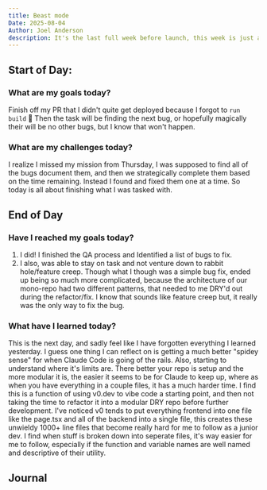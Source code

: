 ```yaml
---
title: Beast mode
Date: 2025-08-04
Author: Joel Anderson
description: It's the last full week before launch, this week is just about smashing stuff out, and hopefullyu not creating to much tech debt from just pumping it out.
---
```


## Start of Day:

### What are my goals today?
Finish off my PR that I didn't quite get deployed because I forgot to `run build` :eyes:
Then the task will be finding the next bug, or hopefully magically their will be no other bugs, but I know that won't happen.

### What are my challenges today?
I realize I missed my mission from Thursday, I was supposed to find all of the bugs document them, and then we strategically complete them based on the time remaining. Instead I found and fixed them one at a time. So today is all about finishing what I was tasked with.


## End of Day

### Have I reached my goals today?
1. I did! I finished the QA process and Identified a list of bugs to fix.
2. I also, was able to stay on task and not venture down to rabbit hole/feature creep.  Though what I though was a simple bug fix, ended up being so much more complicated, because the architecture of our mono-repo had two different patterns, that needed to me DRY'd out during the refactor/fix. I know that sounds like feature creep but, it really was the only way to fix the bug.

### What have I learned today?
This is the next day, and sadly feel like I have forgotten everything I learned yesterday. I guess one thing I can reflect on is getting a much better "spidey sense" for when Claude Code is going of the rails. Also, starting to understand where it's limits are. There better your repo is setup and the more modular it is, the easier it seems to be for Claude to keep up, where as when you have everything in a couple files, it has a much harder time. I find this is a function of using v0.dev to vibe code a starting point, and then not taking the time to refactor it into a modular DRY repo before further development. I've noticed v0 tends to put everything frontend into one file like the page.tsx and all of the backend into a single file, this creates these unwieldy 1000+ line files that become really hard for me to follow as a junior dev. I find when stuff is broken down into seperate files, it's way easier for me to follow, especially if the function and variable names are well named and descriptive of their utility.


## Journal
